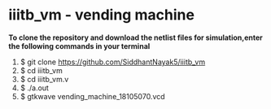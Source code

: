 # iiitb_vm - vending machine
**To clone the repository and download the netlist files for simulation,enter the following commands in your terminal**
1. $ git clone https://github.com/SiddhantNayak5/iiitb_vm
2. $ cd iiitb_vm
3. $ cd iiitb_vm.v
4. $ ./a.out
5. $ gtkwave vending_machine_18105070.vcd
